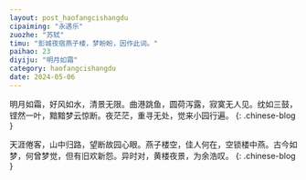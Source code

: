 ```yaml
---
layout: post_haofangcishangdu
cipaiming: "永遇乐"
zuozhe: "苏轼"
timu: "彭城夜宿燕子楼，梦盼盼，因作此词。"
paihao: 23
diyiju: "明月如霜"
category: haofangcishangdu
date: 2024-05-06
---
```


明月如霜，好风如水，清景无限。曲港跳鱼，圆荷泻露，寂寞无人见。𬘘如三鼓，铿然一叶，黯黯梦云惊断。夜茫茫，重寻无处，觉来小园行遍。
{: .chinese-blog }

天涯倦客，山中归路，望断故园心眼。燕子楼空，佳人何在，空锁楼中燕。古今如梦，何曾梦觉，但有旧欢新怨。异时对，黄楼夜景，为余浩叹。
{: .chinese-blog }

